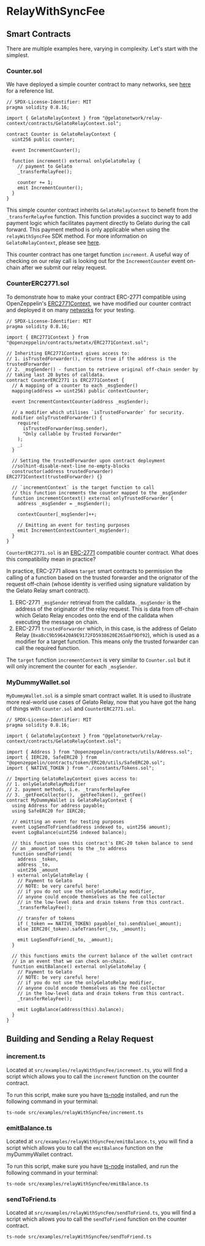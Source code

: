 # RelayWithSyncFee

## Smart Contracts

There are multiple examples here, varying in complexity. Let's start with the simplest.

### Counter.sol

We have deployed a simple counter contract to many networks, see [here](https://blockscan.com/address/0xEEeBe2F778AA186e88dCf2FEb8f8231565769C27) for a reference list.

```solidity
// SPDX-License-Identifier: MIT
pragma solidity 0.8.16;

import { GelatoRelayContext } from "@gelatonetwork/relay-context/contracts/GelatoRelayContext.sol";

contract Counter is GelatoRelayContext {
  uint256 public counter;

  event IncrementCounter();

  function increment() external onlyGelatoRelay {
    // payment to Gelato
    _transferRelayFee();

    counter += 1;
    emit IncrementCounter();
  }
}

```

This simple counter contract inherits `GelatoRelayContext` to benefit from the `_transferRelayFee` function. This function provides a succinct way to add payment logic which facilitates payment directly to Gelato during the call forward. This payment method is only applicable when using the `relayWithSyncFee` SDK method. For more information on `GelatoRelayContext`, please see [here](https://docs.gelato.network/developer-products/gelato-relay-sdk/prerequisites#gelatos-relay-context).

This counter contract has one target function `increment`. A useful way of checking on our relay call is looking out for the `IncrementCounter` event on-chain after we submit our relay request.

### CounterERC2771.sol

To demonstrate how to make your contract ERC-2771 compatible using OpenZeppelin's [ERC2771Context](https://docs.openzeppelin.com/contracts/4.x/api/metatx), we have modified our counter contract and deployed it on many [networks](https://blockscan.com/address/0x30d97B13e29B0cd42e6ebd48dbD9063465bF1997) for your testing.

```solidity
// SPDX-License-Identifier: MIT
pragma solidity 0.8.16;

import { ERC2771Context } from "@openzeppelin/contracts/metatx/ERC2771Context.sol";

// Inheriting ERC2771Context gives access to:
// 1. isTrustedForwarder(), returns true if the address is the trustedForwarder
// 2. _msgSender() - function to retrieve original off-chain sender by
// taking last 20 bytes of calldata.
contract CounterERC2771 is ERC2771Context {
  // A mapping of a counter to each _msgSender()
  mapping(address => uint256) public contextCounter;

  event IncrementContextCounter(address _msgSender);

  // a modifier which utilises `isTrustedForwarder` for security.
  modifier onlyTrustedForwarder() {
    require(
      isTrustedForwarder(msg.sender),
      "Only callable by Trusted Forwarder"
    );
    _;
  }

  // Setting the trustedForwarder upon contract deployment
  //solhint-disable-next-line no-empty-blocks
  constructor(address trustedForwarder) ERC2771Context(trustedForwarder) {}

  // `incrementContext` is the target function to call
  // this function increments the counter mapped to the _msgSender
  function incrementContext() external onlyTrustedForwarder {
    address _msgSender = _msgSender();

    contextCounter[_msgSender]++;

    // Emitting an event for testing purposes
    emit IncrementContextCounter(_msgSender);
  }
}

```

`CounterERC2771.sol` is an [ERC-2771](https://docs.gelato.network/developer-products/gelato-relay-sdk/prerequisites#erc-2771) compatible counter contract. What does this compatibility mean in practice?

In practice, ERC-2771 allows `target` smart contracts to permission the calling of a function based on the trusted forwarder and the orignator of the request off-chain (whose identity is verified using signature validation by the Gelato Relay smart contract).

1. ERC-2771 `_msgSender` retrieval from the calldata. `_msgSender` is the address of the originator of the relay request. This is data from off-chain which Gelato Relay encodes onto the end of the calldata when executing the message on chain.
2. ERC-2771 `trustedForwarder` which, in this case, is the address of Gelato Relay (`0xaBcC9b596420A9E9172FD5938620E265a0f9Df92`), which is used as a modifier for a target function. This means only the trusted forwarder can call the required function.

The `target` function `incrementContext` is very similar to `Counter.sol` but it will only increment the counter for each `_msgSender`.

### MyDummyWallet.sol

`MyDummyWallet.sol` is a simple smart contract wallet. It is used to illustrate more real-world use cases of Gelato Relay, now that you have got the hang of things with `Counter.sol` and `CounterERC2771.sol`.

```solidity
// SPDX-License-Identifier: MIT
pragma solidity 0.8.16;

import { GelatoRelayContext } from "@gelatonetwork/relay-context/contracts/GelatoRelayContext.sol";

import { Address } from "@openzeppelin/contracts/utils/Address.sol";
import { IERC20, SafeERC20 } from "@openzeppelin/contracts/token/ERC20/utils/SafeERC20.sol";
import { NATIVE_TOKEN } from "./constants/Tokens.sol";

// Importing GelatoRelayContext gives access to:
// 1. onlyGelatoRelayModifier
// 2. payment methods, i.e. _transferRelayFee
// 3. _getFeeCollector(), _getFeeToken(), _getFee()
contract MyDummyWallet is GelatoRelayContext {
  using Address for address payable;
  using SafeERC20 for IERC20;

  // emitting an event for testing purposes
  event LogSendToFriend(address indexed to, uint256 amount);
  event LogBalance(uint256 indexed balance);

  // this function uses this contract's ERC-20 token balance to send
  // an _amount of tokens to the _to address
  function sendToFriend(
    address _token,
    address _to,
    uint256 _amount
  ) external onlyGelatoRelay {
    // Payment to Gelato
    // NOTE: be very careful here!
    // if you do not use the onlyGelatoRelay modifier,
    // anyone could encode themselves as the fee collector
    // in the low-level data and drain tokens from this contract.
    _transferRelayFee();

    // transfer of tokens
    if (_token == NATIVE_TOKEN) payable(_to).sendValue(_amount);
    else IERC20(_token).safeTransfer(_to, _amount);

    emit LogSendToFriend(_to, _amount);
  }

  // this functions emits the current balance of the wallet contract
  // in an event that we can check on-chain.
  function emitBalance() external onlyGelatoRelay {
    // Payment to Gelato
    // NOTE: be very careful here!
    // if you do not use the onlyGelatoRelay modifier,
    // anyone could encode themselves as the fee collector
    // in the low-level data and drain tokens from this contract.
    _transferRelayFee();

    emit LogBalance(address(this).balance);
  }
}

```

## Building and Sending a Relay Request

### increment.ts

Located at `src/examples/relayWithSyncFee/increment.ts`, you will find a script which allows you to call the `increment` function on the counter contract.

To run this script, make sure you have [ts-node](https://www.npmjs.com/package/ts-node) installed, and run the following command in your terminal:

```
ts-node src/examples/relayWithSyncFee/increment.ts
```

### emitBalance.ts

Located at `src/examples/relayWithSyncFee/emitBalance.ts`, you will find a script which allows you to call the `emitBalance` function on the myDummyWallet contract.

To run this script, make sure you have [ts-node](https://www.npmjs.com/package/ts-node) installed, and run the following command in your terminal:

```
ts-node src/examples/relayWithSyncFee/emitBalance.ts
```

### sendToFriend.ts

Located at `src/examples/relayWithSyncFee/sendToFriend.ts`, you will find a script which allows you to call the `sendToFriend` function on the counter contract.

```
ts-node src/examples/relayWithSyncFee/sendToFriend.ts
```
